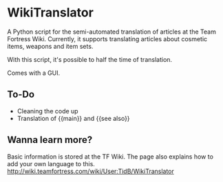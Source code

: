 WikiTranslator
==============

A Python script for the semi-automated translation of articles at the Team Fortress Wiki. Currently, it supports translating articles about cosmetic items, weapons and item sets.

With this script, it's possible to half the time of translation.

Comes with a GUI.

To-Do
-----
- Cleaning the code up
- Translation of {{main}} and {{see also}}


Wanna learn more?
-----------------
Basic information is stored at the TF Wiki. The page also explains how to add your own language to this.
http://wiki.teamfortress.com/wiki/User:TidB/WikiTranslator
